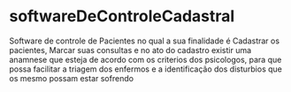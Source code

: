 # softwareDeControleCadastral
Software de controle de Pacientes no qual a sua finalidade é Cadastrar os pacientes, Marcar suas consultas e no ato do cadastro existir uma anamnese que esteja de acordo com os criterios dos psicologos, para que possa facilitar a triagem dos enfermos e a identificação dos disturbios que os mesmo possam estar sofrendo
